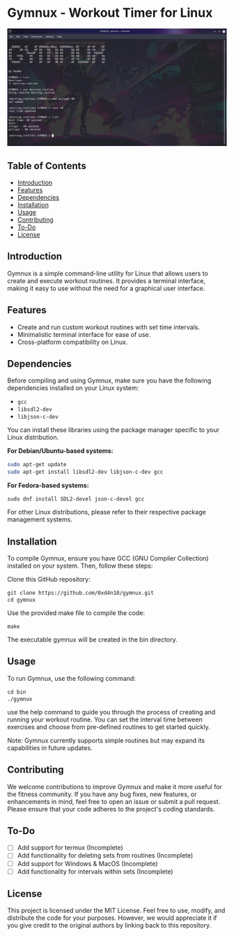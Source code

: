 # Gymnux - Workout Timer for Linux
![Screenshot](img/gymnux.png)
## Table of Contents

- [Introduction](#introduction)
- [Features](#features)
- [Dependencies](#dependencies)
- [Installation](#installation)
- [Usage](#usage)
- [Contributing](#contributing)
- [To-Do](#To-Do)
- [License](#license)

## Introduction

Gymnux is a simple command-line utility for Linux that allows users to create and execute workout routines. It provides a terminal interface, making it easy to use without the need for a graphical user interface.

## Features

- Create and run custom workout routines with set time intervals.
- Minimalistic terminal interface for ease of use.
- Cross-platform compatibility on Linux.

## Dependencies

Before compiling and using Gymnux, make sure you have the following dependencies installed on your Linux system:

- `gcc`
- `libsdl2-dev`
- `libjson-c-dev`

You can install these libraries using the package manager specific to your Linux distribution.

**For Debian/Ubuntu-based systems:**

```bash
sudo apt-get update
sudo apt-get install libsdl2-dev libjson-c-dev gcc
```

**For Fedora-based systems:**
```
sudo dnf install SDL2-devel json-c-devel gcc
```
For other Linux distributions, please refer to their respective package management systems.
## Installation

To compile Gymnux, ensure you have GCC (GNU Compiler Collection) installed on your system. Then, follow these steps:

Clone this GitHub repository:


```
git clone https://github.com/0xd4n10/gymnux.git
cd gymnux
```
Use the provided make file to compile the code:


```
make
````
The executable gymnux will be created in the bin directory.


## Usage

To run Gymnux, use the following command:

```
cd bin
./gymnux
```
use the help command to guide you through the process of creating and running your workout routine. You can set the interval time between exercises and choose from pre-defined routines to get started quickly.

Note: Gymnux currently supports simple routines but may expand its capabilities in future updates.
## Contributing

We welcome contributions to improve Gymnux and make it more useful for the fitness community. If you have any bug fixes, new features, or enhancements in mind, feel free to open an issue or submit a pull request. Please ensure that your code adheres to the project's coding standards.

## To-Do 

- [ ] Add support for termux (Incomplete)
- [ ] Add functionality for deleting sets from routines (Incomplete)
- [ ] Add support for Windows & MacOS (Incomplete)
- [ ] Add functionality for intervals within sets (Incomplete)
      
## License

This project is licensed under the MIT License. Feel free to use, modify, and distribute the code for your purposes. However, we would appreciate it if you give credit to the original authors by linking back to this repository.
